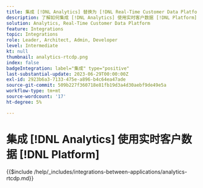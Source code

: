 ```yaml
---
title: 集成 [!DNL Analytics] 替换为 [!DNL Real-Time Customer Data Platform]
description: 了解如何集成 [!DNL Analytics] 使用实时客户数据 [!DNL Platform].
solution: Analytics, Real-Time Customer Data Platform
feature: Integrations
topic: Integrations
role: Leader, Architect, Admin, Developer
level: Intermediate
kt: null
thumbnail: analytics-rtcdp.png
index: false
badgeIntegration: label="集成" type="positive"
last-substantial-update: 2023-06-29T00:00:00Z
exl-id: 2923b6a3-7133-475e-a896-b4c64ea47ade
source-git-commit: 509b227f360718e81fb19d3a4d30aebf9de49e5a
workflow-type: tm+mt
source-wordcount: '17'
ht-degree: 5%

---
```


# 集成 [!DNL Analytics] 使用实时客户数据 [!DNL Platform]

{{$include /help/_includes/integrations-between-applications/analytics-rtcdp.md}}
